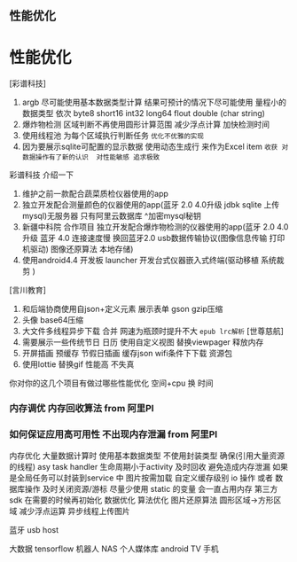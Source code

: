 ## 性能优化

# 性能优化
[彩谱科技] 
1. argb 尽可能使用基本数据类型计算  结果可预计的情况下尽可能使用 量程小的数据类型 依次 byte8 short16 int32 long64 flout double (char string)
2. 爆炸物检测 区域判断不再使用圆形计算范围 减少浮点计算 加快检测时间
3. 使用线程池 为每个区域执行判断任务
``优化不优雅的实现``
4. 因为要展示sqlite可配置的显示数据  使用动态生成行 来作为Excel item
``收获 对数据操作有了新的认识  对性能敏感 追求极致``

彩谱科技
介绍一下 
1. 维护之前一款配合蔬菜质检仪器使用的app
2. 独立开发配合测量颜色的仪器使用的app(蓝牙 2.0 4.0升级 jdbk sqlite 上传mysql)无服务器 只有阿里云数据库 ^加密mysql秘钥
3. 新疆中科院 合作项目 独立开发配合爆炸物检测的仪器使用的app(蓝牙 2.0 4.0升级 蓝牙 4.0 连接速度慢 换回蓝牙2.0  usb数据传输协议(图像信息传输  打印机驱动) 图像还原算法 本地存储)
4. 使用android4.4 开发板 launcher 开发台式仪器嵌入式终端(驱动移植 系统裁剪 )


[言川教育] 
1. 和后端协商使用自json+定义元素 展示表单 gson gzip压缩
2. 头像 base64压缩
3. 大文件多线程异步下载 合并  网速为瓶颈时提升不大
``epub lrc解析``
[世尊慈航] 
1. 需要展示一些传统节日 日历 使用自定义视图 替换viewpager 释放内存
2. 开屏插画 预缓存  节假日插画  缓存json wifi条件下下载 资源包
3. 使用lottie 替换gif 性能高 不失真

你对你的这几个项目有做过哪些性能优化  空间+cpu 换 时间
### 内存调优 内存回收算法 from 阿里PI

### 如何保证应用高可用性 不出现内存泄漏 from 阿里PI

内存优化 
    大量数据计算时  使用基本数据类型  不使用封装类型
    确保(引用大量资源的线程) asy task handler 生命周期小于activity  及时回收  避免造成内存泄漏  如果是全局任务可以封装到service 中
    图片按需加载  自定义缓存级别
    io 操作  或者 数据库操作  及时关闭资源/游标
    尽量少使用 static 的变量  会一直占用内存
    第三方sdk 在需要的时候再初始化
数据优化
算法优化
    图片还原算法  圆形区域->方形区域  减少浮点运算
异步线程上传图片

蓝牙 usb host 

大数据   tensorflow  机器人
NAS 个人媒体库  android TV 手机

   